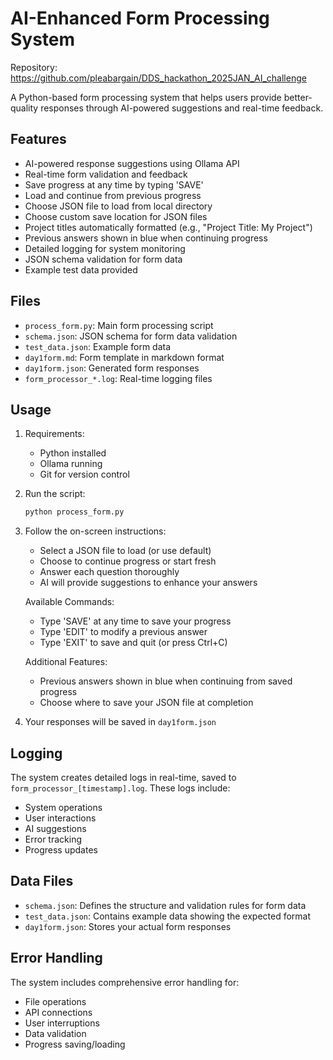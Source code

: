 # AI-Enhanced Form Processing System

Repository: https://github.com/pleabargain/DDS_hackathon_2025JAN_AI_challenge

A Python-based form processing system that helps users provide better-quality responses through AI-powered suggestions and real-time feedback.

## Features

- AI-powered response suggestions using Ollama API
- Real-time form validation and feedback
- Save progress at any time by typing 'SAVE'
- Load and continue from previous progress
- Choose JSON file to load from local directory
- Choose custom save location for JSON files
- Project titles automatically formatted (e.g., "Project Title: My Project")
- Previous answers shown in blue when continuing progress
- Detailed logging for system monitoring
- JSON schema validation for form data
- Example test data provided

## Files

- `process_form.py`: Main form processing script
- `schema.json`: JSON schema for form data validation
- `test_data.json`: Example form data
- `day1form.md`: Form template in markdown format
- `day1form.json`: Generated form responses
- `form_processor_*.log`: Real-time logging files

## Usage

1. Requirements:
   - Python installed
   - Ollama running
   - Git for version control
2. Run the script:
   ```bash
   python process_form.py
   ```

3. Follow the on-screen instructions:
   - Select a JSON file to load (or use default)
   - Choose to continue progress or start fresh
   - Answer each question thoroughly
   - AI will provide suggestions to enhance your answers

   Available Commands:
   - Type 'SAVE' at any time to save your progress
   - Type 'EDIT' to modify a previous answer
   - Type 'EXIT' to save and quit (or press Ctrl+C)

   Additional Features:
   - Previous answers shown in blue when continuing from saved progress
   - Choose where to save your JSON file at completion

4. Your responses will be saved in `day1form.json`

## Logging

The system creates detailed logs in real-time, saved to `form_processor_[timestamp].log`. These logs include:
- System operations
- User interactions
- AI suggestions
- Error tracking
- Progress updates

## Data Files

- `schema.json`: Defines the structure and validation rules for form data
- `test_data.json`: Contains example data showing the expected format
- `day1form.json`: Stores your actual form responses

## Error Handling

The system includes comprehensive error handling for:
- File operations
- API connections
- User interruptions
- Data validation
- Progress saving/loading

